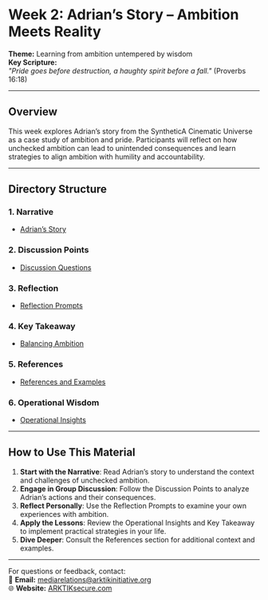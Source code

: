 # Week 2: Adrian’s Story – Ambition Meets Reality
**Theme:** Learning from ambition untempered by wisdom  
**Key Scripture:**  
*"Pride goes before destruction, a haughty spirit before a fall."* (Proverbs 16:18)  

---

## Overview
This week explores Adrian’s story from the SyntheticA Cinematic Universe as a case study of ambition and pride. Participants will reflect on how unchecked ambition can lead to unintended consequences and learn strategies to align ambition with humility and accountability.

---

## Directory Structure

### 1. Narrative
- [Adrian’s Story](./Narrative/Adrians_Story.md)  

### 2. Discussion Points
- [Discussion Questions](./Discussion_Points/Discussion_Questions.md)  

### 3. Reflection
- [Reflection Prompts](./Reflection/Reflection_Prompts.md)  

### 4. Key Takeaway
- [Balancing Ambition](./Key_Takeaway/Balancing_Ambition.md)  

### 5. References
- [References and Examples](./References/References.md)  

### 6. Operational Wisdom
- [Operational Insights](./Operational_Wisdom/Operational_Insights.md)  

---

## How to Use This Material

1. **Start with the Narrative**: Read Adrian’s story to understand the context and challenges of unchecked ambition.
2. **Engage in Group Discussion**: Follow the Discussion Points to analyze Adrian’s actions and their consequences.
3. **Reflect Personally**: Use the Reflection Prompts to examine your own experiences with ambition.
4. **Apply the Lessons**: Review the Operational Insights and Key Takeaway to implement practical strategies in your life.
5. **Dive Deeper**: Consult the References section for additional context and examples.

---

For questions or feedback, contact:  
📧 **Email:** mediarelations@arktikinitiative.org  
🌐 **Website:** [ARKTIKsecure.com](https://ARKTIKsecure.com)
